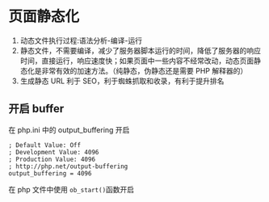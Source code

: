 # 页面静态化

1. 动态文件执行过程:语法分析-编译-运行
2. 静态文件，不需要编译，减少了服务器脚本运行的时间，降低了服务器的响应时间，直接运行，响应速度快；如果页面中一些内容不经常改动，动态页面静态化是非常有效的加速方法。（纯静态，伪静态还是需要 PHP 解释器的）
3. 生成静态 URL 利于 SEO，利于蜘蛛抓取和收录，有利于提升排名

## 开启 buffer

在 php.ini 中的 output_buffering 开启

```config
; Default Value: Off
; Development Value: 4096
; Production Value: 4096
; http://php.net/output-buffering
output_buffering = 4096
```

在 php 文件中使用 `ob_start()`函数开启
